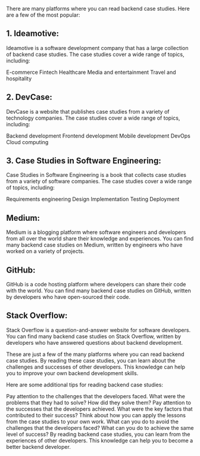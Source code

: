 
There are many platforms where you can read backend case studies. Here are a few of the most popular:

## 1. Ideamotive: 
Ideamotive is a software development company that has a large collection of backend case studies. The case studies cover a wide range of topics, including:

E-commerce
Fintech
Healthcare
Media and entertainment
Travel and hospitality

## 2. DevCase: 
DevCase is a website that publishes case studies from a variety of technology companies. The case studies cover a wide range of topics, including:

Backend development
Frontend development
Mobile development
DevOps
Cloud computing

## 3. Case Studies in Software Engineering: 
Case Studies in Software Engineering is a book that collects case studies from a variety of software companies. The case studies cover a wide range of topics, including:

Requirements engineering
Design
Implementation
Testing
Deployment

## Medium: 
Medium is a blogging platform where software engineers and developers from all over the world share their knowledge and experiences. You can find many backend case studies on Medium, written by engineers who have worked on a variety of projects.

## GitHub: 
GitHub is a code hosting platform where developers can share their code with the world. You can find many backend case studies on GitHub, written by developers who have open-sourced their code.

## Stack Overflow: 
Stack Overflow is a question-and-answer website for software developers. You can find many backend case studies on Stack Overflow, written by developers who have answered questions about backend development.

These are just a few of the many platforms where you can read backend case studies. By reading these case studies, you can learn about the challenges and successes of other developers. This knowledge can help you to improve your own backend development skills.

Here are some additional tips for reading backend case studies:

Pay attention to the challenges that the developers faced. What were the problems that they had to solve? How did they solve them?
Pay attention to the successes that the developers achieved. What were the key factors that contributed to their success?
Think about how you can apply the lessons from the case studies to your own work. What can you do to avoid the challenges that the developers faced? What can you do to achieve the same level of success?
By reading backend case studies, you can learn from the experiences of other developers. This knowledge can help you to become a better backend developer.
